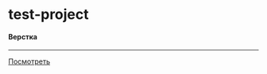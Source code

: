 # test-project
#### Верстка
-----------
[Посмотреть](https://naraevskiyivan.github.io/test-project/)
